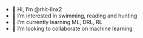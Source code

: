 - 👋 Hi, I’m @rhit-linx2
- 👀 I’m interested in swimming, reading and hunting
- 🌱 I’m currently learning ML, DRL, RL
- 💞️ I’m looking to collaborate on machine learning


<!---
rhit-linx2/rhit-linx2 is a ✨ special ✨ repository because its `README.md` (this file) appears on your GitHub profile.
You can click the Preview link to take a look at your changes.
--->
